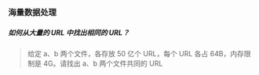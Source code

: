 ### 海量数据处理

##### 如何从大量的 URL 中找出相同的 URL？

> 给定 a、b 两个文件，各存放 50 亿个 URL，每个 URL 各占 64B，内存限制是 4G。请找出 a、b 两个文件共同的 URL


